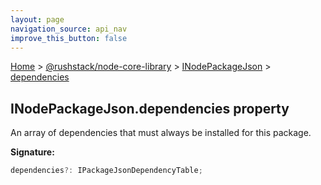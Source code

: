 ```yaml
---
layout: page
navigation_source: api_nav
improve_this_button: false
---
```



[Home](./index.md) &gt; [@rushstack/node-core-library](./node-core-library.md) &gt; [INodePackageJson](./node-core-library.inodepackagejson.md) &gt; [dependencies](./node-core-library.inodepackagejson.dependencies.md)

## INodePackageJson.dependencies property

An array of dependencies that must always be installed for this package.

<b>Signature:</b>

```typescript
dependencies?: IPackageJsonDependencyTable;
```
